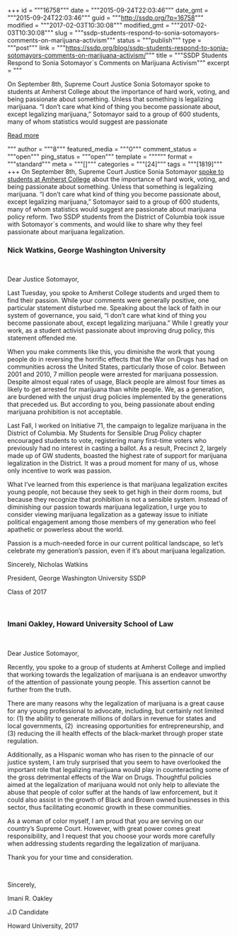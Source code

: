 +++
id = """16758"""
date = """2015-09-24T22:03:46"""
date_gmt = """2015-09-24T22:03:46"""
guid = """http://ssdp.org/?p=16758"""
modified = """2017-02-03T10:30:08"""
modified_gmt = """2017-02-03T10:30:08"""
slug = """ssdp-students-respond-to-sonia-sotomayors-comments-on-marijuana-activism"""
status = """publish"""
type = """post"""
link = """https://ssdp.org/blog/ssdp-students-respond-to-sonia-sotomayors-comments-on-marijuana-activism/"""
title = """SSDP Students Respond to Sonia Sotomayor´s Comments on Marijuana Activism"""
excerpt = """<p>On September 8th, Supreme Court Justice Sonia Sotomayor spoke to students at Amherst College about the importance of hard work, voting, and being passionate about something. Unless that something is legalizing marijuana. “I don’t care what kind of thing you become passionate about, except legalizing marijuana,” Sotomayor said to a group of 600 students, many of whom statistics would suggest are passionate</p>
<div class="h10"></div>
<p><a class="more-link2 flat" href="https://ssdp.org/blog/ssdp-students-respond-to-sonia-sotomayors-comments-on-marijuana-activism/">Read more</a></p>
"""
author = """8"""
featured_media = """0"""
comment_status = """open"""
ping_status = """open"""
template = """"""
format = """standard"""
meta = """[]"""
categories = """[24]"""
tags = """[1819]"""
+++
On September 8th, Supreme Court Justice Sonia Sotomayor <a href="http://www.gazettenet.com/news/18526310-95/at-amherst-college-sotomayor-encourages-students-to-listen-work-hard-and-be-passionate" target="_blank">spoke to students at Amherst College</a> about the importance of hard work, voting, and being passionate about something. Unless that something is legalizing marijuana. “I don’t care what kind of thing you become passionate about, except legalizing marijuana,” Sotomayor said to a group of 600 students, many of whom statistics would suggest are passionate about marijuana policy reform. Two SSDP students from the District of Columbia took issue with Sotomayor´s comments, and would like to share why they feel passionate about marijuana legalization.
<h3><b>Nick Watkins, George Washington University</b></h3>
&nbsp;

Dear Justice Sotomayor,

Last Tuesday, you spoke to Amherst College students and urged them to find their passion. While your comments were generally positive, one particular statement disturbed me. Speaking about the lack of faith in our system of governance, you said, “I don’t care what kind of thing you become passionate about, except legalizing marijuana.” While I greatly your work, as a student activist passionate about improving drug policy, this statement offended me.

When you make comments like this, you diminishe the work that young people do in reversing the horrific effects that the War on Drugs has had on communities across the United States, particularly those of color. Between 2001 and 2010, 7 million people were arrested for marijuana possession. Despite almost equal rates of usage, Black people are almost four times as likely to get arrested for marijuana than white people. We, as a generation, are burdened with the unjust drug policies implemented by the generations that preceded us. But according to you, being passionate about ending marijuana prohibition is not acceptable.

Last Fall, I worked on Initiative 71, the campaign to legalize marijuana in the District of Columbia. My Students for Sensible Drug Policy chapter encouraged students to vote, registering many first-time voters who previously had no interest in casting a ballot. As a result, Precinct 2, largely made up of GW students, boasted the highest rate of support for marijuana legalization in the District. It was a proud moment for many of us, whose only incentive to work was passion.

What I’ve learned from this experience is that marijuana legalization excites young people, not because they seek to get high in their dorm rooms, but because they recognize that prohibition is not a sensible system. Instead of diminishing our passion towards marijuana legalization, I urge you to consider viewing marijuana legalization as a gateway issue to initiate political engagement among those members of my generation who feel apathetic or powerless about the world.

Passion is a much-needed force in our current political landscape, so let’s celebrate my generation’s passion, even if it’s about marijuana legalization.

Sincerely,
Nicholas Watkins

President, George Washington University SSDP

Class of 2017

&nbsp;
<h3><b>Imani Oakley, Howard University School of Law</b></h3>
&nbsp;

<span style="font-weight: 400;">Dear Justice Sotomayor,</span>

<span style="font-weight: 400;">Recently, you spoke to a group of students at Amherst College and implied that working towards the legalization of marijuana is an endeavor unworthy of the attention of passionate young people. This assertion cannot be further from the truth.</span>

<span style="font-weight: 400;">There are many reasons why the legalization of marijuana is a great cause for any young professional to advocate, including, but certainly not limited to: (1) the ability to generate millions of dollars in revenue for states and local governments, (2)  increasing opportunities for entrepreneurship, and (3) reducing the ill health effects of the black-market through proper state regulation.</span>

<span style="font-weight: 400;">Additionally, as a Hispanic woman who has risen to the pinnacle of our justice system, I am truly surprised that you seem to have overlooked the important role that legalizing marijuana would play in counteracting some of the gross detrimental effects of the War on Drugs. Thoughtful policies aimed at the legalization of marijuana would not only help to alleviate the abuse that people of color suffer at the hands of law enforcement, but it could also assist in the growth of Black and Brown owned businesses in this sector, thus facilitating economic growth in these communities.</span>

<span style="font-weight: 400;">As a woman of color myself, I am proud that you are serving on our country’s Supreme Court. However, with great power comes great responsibility, and I request that you choose your words more carefully when addressing students regarding the legalization of marijuana.</span> <span style="font-weight: 400;">    </span>

<span style="font-weight: 400;">Thank you for your time and consideration.</span>

&nbsp;

<span style="font-weight: 400;">Sincerely,</span>

<span style="font-weight: 400;">Imani R. Oakley</span>

<span style="font-weight: 400;">J.D Candidate</span>

<span style="font-weight: 400;">Howard University, 2017</span>

&nbsp;
<h3></h3>
